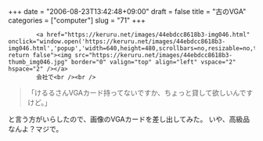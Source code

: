 +++
date = "2006-08-23T13:42:48+09:00"
draft = false
title = "古のVGA"
categories = ["computer"]
slug = "71"
+++

			<a href="https://keruru.net/images/44ebdcc8618b3-img046.html" onclick="window.open('https://keruru.net/images/44ebdcc8618b3-img046.html','popup','width=640,height=480,scrollbars=no,resizable=no,toolbar=no,directories=no,location=no,menubar=no,status=no'); return false"><img src="https://keruru.net/images/44ebdcc8618b3-thumb_img046.jpg" border="0" valign="top" align="left" vspace="2" hspace="2" /></a>
			会社で<br /><br />

<blockquote>「けるるさんVGAカード持ってないですか、ちょっと貸して欲しいんですけど。」</blockquote>

と言う方がいらしたので、画像のVGAカードを差し出してみた。
いや、高級品なんよ？マジで。

